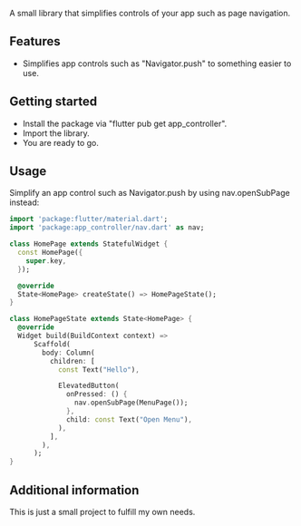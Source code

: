 A small library that simplifies controls of your app such as page navigation.

## Features

- Simplifies app controls such as "Navigator.push" to something easier to use.

## Getting started

- Install the package via "flutter pub get app_controller".
- Import the library.
- You are ready to go.

## Usage

Simplify an app control such as Navigator.push by using nav.openSubPage instead: 
```dart
import 'package:flutter/material.dart';
import 'package:app_controller/nav.dart' as nav;

class HomePage extends StatefulWidget {
  const HomePage({
    super.key,
  });

  @override
  State<HomePage> createState() => HomePageState();
}

class HomePageState extends State<HomePage> {
  @override
  Widget build(BuildContext context) =>
      Scaffold(
        body: Column(
          children: [
            const Text("Hello"),

            ElevatedButton(
              onPressed: () {
                nav.openSubPage(MenuPage());
              },
              child: const Text("Open Menu"),
            ),
          ],
        ),
      );
}
```

## Additional information

This is just a small project to fulfill my own needs.
